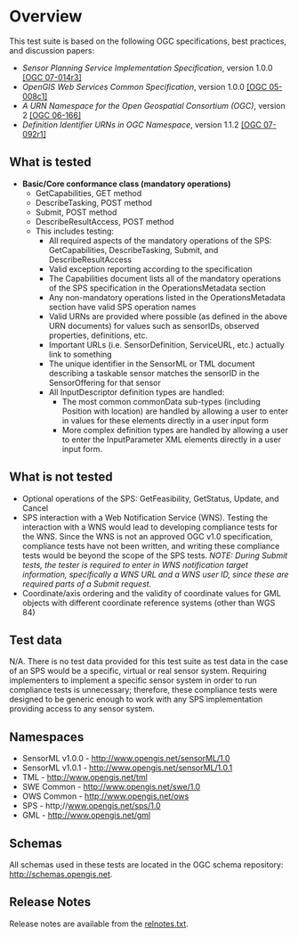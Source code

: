 # Overview

This test suite is based on the following OGC specifications, best practices,
and discussion papers:

  * _Sensor Planning Service Implementation Specification_, version 1.0.0 [[OGC 07-014r3]](http://portal.opengeospatial.org/files/?artifact_id=23180)
  * _OpenGIS Web Services Common Specification_, version 1.0.0 [[OGC 05-008c1]](https://portal.opengeospatial.org/files/?artifact_id=8798)
  * _A URN Namespace for the Open Geospatial Consortium (OGC)_, version 2 [[OGC 06-166]](https://portal.opengeospatial.org/files/?artifact_id=18747)
  * _Definition Identifier URNs in OGC Namespace_, version 1.1.2 [[OGC 07-092r1]](https://portal.opengeospatial.org/files/?artifact_id=24045)

## What is tested

  * **Basic/Core conformance class (mandatory operations)**
    * GetCapabilities, GET method
    * DescribeTasking, POST method
    * Submit, POST method
    * DescribeResultAccess, POST method
    * This includes testing:
      * All required aspects of the mandatory operations of the SPS: GetCapabilities, DescribeTasking, Submit, and DescribeResultAccess
      * Valid exception reporting according to the specification
      * The Capabilities document lists all of the mandatory operations of the SPS specification in the OperationsMetadata section
      * Any non-mandatory operations listed in the OperationsMetadata section have valid SPS operation names
      * Valid URNs are provided where possible (as defined in the above URN documents) for values such as sensorIDs, observed properties, definitions, etc.
      * Important URLs (i.e. SensorDefinition, ServiceURL, etc.) actually link to something
      * The unique identifier in the SensorML or TML document describing a taskable sensor matches the sensorID in the SensorOffering for that sensor
      * All InputDescriptor definition types are handled: 
        * The most common commonData sub-types (including Position with location) are handled by allowing a user to enter in values for these elements directly in a user input form
        * More complex definition types are handled by allowing a user to enter the InputParameter XML elements directly in a user input form.

## What is not tested

  * Optional operations of the SPS: GetFeasibility, GetStatus, Update, and Cancel
  * SPS interaction with a Web Notification Service (WNS). Testing the interaction with a WNS would lead to developing compliance tests for the WNS. Since the WNS is not an approved OGC v1.0 specification, compliance tests have not been written, and writing these compliance tests would be beyond the scope of the SPS tests. _NOTE: During Submit tests, the tester is required to enter in WNS notification target information, specifically a WNS URL and a WNS user ID, since these are required parts of a Submit request._
  * Coordinate/axis ordering and the validity of coordinate values for GML objects with different coordinate reference systems (other than WGS 84)

## Test data

N/A. There is no test data provided for this test suite as test data in the
case of an SPS would be a specific, virtual or real sensor system. Requiring
implementers to implement a specific sensor system in order to run compliance
tests is unnecessary; therefore, these compliance tests were designed to be
generic enough to work with any SPS implementation providing access to any
sensor system.

## Namespaces

  * SensorML v1.0.0 - http://www.opengis.net/sensorML/1.0
  * SensorML v1.0.1 - http://www.opengis.net/sensorML/1.0.1
  * TML - http://www.opengis.net/tml
  * SWE Common - http://www.opengis.net/swe/1.0
  * OWS Common - http://www.opengis.net/ows
  * SPS - http;//www.opengis.net/sps/1.0
  * GML - http://www.opengis.net/gml

## Schemas

All schemas used in these tests are located in the OGC schema repository:
<http://schemas.opengis.net>.

## Release Notes

Release notes are available from the [relnotes.txt](relnotes.txt).


